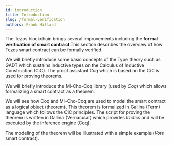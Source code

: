 ```yaml
---
id: introduction
title: Introduction
slug: /formal-verification
authors: Frank Hillard
---
```



The Tezos blockchain brings several improvements including the **formal verification of smart contract**.This section describes the overview of how Tezos smart contract can be formally verified. 

We will briefly introduce some basic concepts of the Type theory such as GADT which sustains inductive types on the Calculus of Inductive Construction (CiC). The proof assistant _Coq_ which is based on the CiC is used for proving theorems. 

We will briefly introduce the Mi-Cho-Coq library (used by _Coq_) which allows formalizing a smart contract as a theorem. 

We will see how Coq and Mi-Cho-Coq are used to model the smart contract as a logical object (theorem). This theorem is formalized in Gallina (Term) language which follows the CiC principles. The script for proving the theorem is written in Gallina (Vernacular) which provides _tactics_ and will be executed by the inference engine (Coq).

The modeling of the theorem will be illustrated with a simple example (_Vote_ smart contract).




